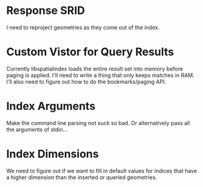 Response SRID
=============

I need to reproject geometries as they come out of the index.


Custom Vistor for Query Results
===============================

Currently libspatialindex loads the entire result set into memory before paging is applied. I'll need to write a thing that only keeps matches in RAM. I'll also need to figure out how to do the bookmarks/paging API.


Index Arguments
===============

Make the command line parsing not suck so bad. Or alternatively pass all the arguments of stdin...


Index Dimensions
================

We need to figure out if we want to fill in default values for indices that have a higher dimension than the inserted or queried geometries.